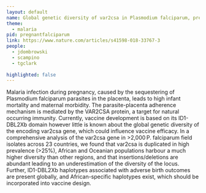 ```yaml
---
layout: default
name: Global genetic diversity of var2csa in Plasmodium falciparum, pregnancy & vaccine development
theme: 
  - malaria
pid: pregnantfalciparum
link: https://www.nature.com/articles/s41598-018-33767-3
people:
  - jdombrowski
  - scampino
  - tgclark
  
highlighted: false
---
```


Malaria infection during pregnancy, caused by the sequestering of Plasmodium falciparum parasites in the placenta, leads to high infant mortality and maternal morbidity. The parasite-placenta adherence mechanism is mediated by the VAR2CSA protein, a target for natural occurring immunity. Currently, vaccine development is based on its ID1-DBL2Xb domain however little is known about the global genetic diversity of the encoding var2csa gene, which could influence vaccine efficacy. In a comprehensive analysis of the var2csa gene in >2,000 P. falciparum field isolates across 23 countries, we found that var2csa is duplicated in high prevalence (>25%), African and Oceanian populations harbour a much higher diversity than other regions, and that insertions/deletions are abundant leading to an underestimation of the diversity of the locus. Further, ID1-DBL2Xb haplotypes associated with adverse birth outcomes are present globally, and African-specific haplotypes exist, which should be incorporated into vaccine design.
